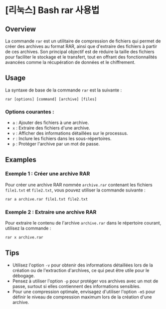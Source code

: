 # [리눅스] Bash rar 사용법

## Overview
La commande `rar` est un utilitaire de compression de fichiers qui permet de créer des archives au format RAR, ainsi que d'extraire des fichiers à partir de ces archives. Son principal objectif est de réduire la taille des fichiers pour faciliter le stockage et le transfert, tout en offrant des fonctionnalités avancées comme la récupération de données et le chiffrement.

## Usage
La syntaxe de base de la commande `rar` est la suivante :

```
rar [options] [command] [archive] [files]
```

### Options courantes :
- `a` : Ajouter des fichiers à une archive.
- `x` : Extraire des fichiers d'une archive.
- `v` : Afficher des informations détaillées sur le processus.
- `r` : Inclure les fichiers dans les sous-répertoires.
- `p` : Protéger l'archive par un mot de passe.

## Examples
### Exemple 1 : Créer une archive RAR
Pour créer une archive RAR nommée `archive.rar` contenant les fichiers `file1.txt` et `file2.txt`, vous pouvez utiliser la commande suivante :

```bash
rar a archive.rar file1.txt file2.txt
```

### Exemple 2 : Extraire une archive RAR
Pour extraire le contenu de l'archive `archive.rar` dans le répertoire courant, utilisez la commande :

```bash
rar x archive.rar
```

## Tips
- Utilisez l'option `-v` pour obtenir des informations détaillées lors de la création ou de l'extraction d'archives, ce qui peut être utile pour le débogage.
- Pensez à utiliser l'option `-p` pour protéger vos archives avec un mot de passe, surtout si elles contiennent des informations sensibles.
- Pour une compression optimale, envisagez d'utiliser l'option `-m5` pour définir le niveau de compression maximum lors de la création d'une archive.